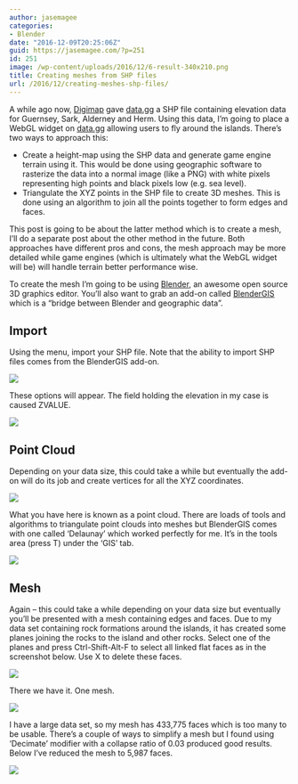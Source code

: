 ```yaml
---
author: jasemagee
categories:
- Blender
date: "2016-12-09T20:25:06Z"
guid: https://jasemagee.com/?p=251
id: 251
image: /wp-content/uploads/2016/12/6-result-340x210.png
title: Creating meshes from SHP files
url: /2016/12/creating-meshes-shp-files/
---
```

A while ago now, [Digimap](http://www.digimap.gg/) gave [data.gg](https://data.gg/) a SHP file containing elevation data for Guernsey, Sark, Alderney and Herm. Using this data, I&#8217;m going to place a WebGL widget on [data.gg](https://data.gg/) allowing users to fly around the islands. There&#8217;s two ways to approach this:

* Create a height-map using the SHP data and generate game engine terrain using it. This would be done using geographic software to rasterize the data into a normal image (like a PNG) with white pixels representing high points and black pixels low (e.g. sea level).
* Triangulate the XYZ points in the SHP file to create 3D meshes. This is done using an algorithm to join all the points together to form edges and faces.</ul> 
This post is going to be about the latter method which is to create a mesh, I&#8217;ll do a separate post about the other method in the future. Both approaches have different pros and cons, the mesh approach may be more detailed while game engines (which is ultimately what the WebGL widget will be) will handle terrain better performance wise.

To create the mesh I&#8217;m going to be using [Blender](https://www.blender.org/), an awesome open source 3D graphics editor. You&#8217;ll also want to grab an add-on called [BlenderGIS](https://github.com/domlysz/BlenderGIS) which is a &#8220;bridge between Blender and geographic data&#8221;.

## Import

Using the menu, import your SHP file. Note that the ability to import SHP files comes from the BlenderGIS add-on.

<div class="center-align"><a href="/wp-content/uploads/2016/12/1-import-shp.png"><img class="responsive-img"  src="https://jasemagee.com/wp-content/uploads/2016/12/1-import-shp.png" /></a></div>

These options will appear. The field holding the elevation in my case is caused ZVALUE.

<div class="center-align"><a href="/wp-content/uploads/2016/12/2-import-options.png"><img class="responsive-img"  src="https://jasemagee.com/wp-content/uploads/2016/12/2-import-options.png"/></a></div>

## Point Cloud

Depending on your data size, this could take a while but eventually the add-on will do its job and create vertices for all the XYZ coordinates.

<div class="center-align"><a href="/wp-content/uploads/2016/12/3-imported-vertex.png"><img class="responsive-img"  src="https://jasemagee.com/wp-content/uploads/2016/12/3-imported-vertex.png"/></a></div>

What you have here is known as a point cloud. There are loads of tools and algorithms to triangulate point clouds into meshes but BlenderGIS comes with one called &#8216;Delaunay&#8217; which worked perfectly for me. It&#8217;s in the tools area (press T) under the &#8216;GIS&#8217; tab.

<div class="center-align"><a href="/wp-content/uploads/2016/12/4-delaunay.png"><img class="responsive-img"  src="https://jasemagee.com/wp-content/uploads/2016/12/4-delaunay.png" /></a></div>

## Mesh

Again &#8211; this could take a while depending on your data size but eventually you&#8217;ll be presented with a mesh containing edges and faces. Due to my data set containing rock formations around the islands, it has created some planes joining the rocks to the island and other rocks. Select one of the planes and press Ctrl-Shift-Alt-F to select all linked flat faces as in the screenshot below. Use X to delete these faces.

<div class="center-align"><a href="/wp-content/uploads/2016/12/5-ctrl-alt-shift-f-delete-faces-if-req.png"><img src="https://jasemagee.com/wp-content/uploads/2016/12/5-ctrl-alt-shift-f-delete-faces-if-req.png" /></a></div>

There we have it. One mesh.

<div class="center-align"><a href="/wp-content/uploads/2016/12/6-result.png"><img class="responsive-img"  src="https://jasemagee.com/wp-content/uploads/2016/12/6-result.png" /></a></div>

I have a large data set, so my mesh has 433,775 faces which is too many to be usable. There&#8217;s a couple of ways to simplify a mesh but I found using &#8216;Decimate&#8217; modifier with a collapse ratio of 0.03 produced good results. Below I&#8217;ve reduced the mesh to 5,987 faces.

<div class="center-align"><a href="/wp-content/uploads/2016/12/7-decimate.png"><img class="responsive-img"  src="https://jasemagee.com/wp-content/uploads/2016/12/7-decimate.png" /></a></div>
